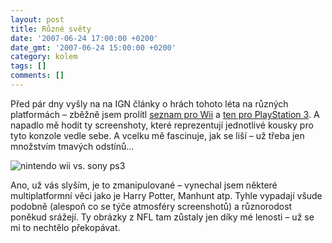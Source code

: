 ```yaml
---
layout: post
title: Různé světy
date: '2007-06-24 17:00:00 +0200'
date_gmt: '2007-06-24 15:00:00 +0200'
category: kolem
tags: []
comments: []
---
```

<p>Před pár dny vyšly na na IGN články o hrách tohoto léta na různých platformách &ndash; zběžně jsem prolítl <a href="http://wii.ign.com/articles/798/798532p1.html">seznam pro Wii<a/> a <a href="http://ps3.ign.com/articles/798/798417p1.html">ten pro PlayStation 3</a>. A napadlo mě hodit ty screenshoty, které reprezentují jednotlivé kousky pro tyto konzole vedle sebe. A vcelku mě fascinuje, jak se liší &ndash; už třeba jen množstvím tmavých odstínů...</p>
<div >
<img src="%base_url%/assets/old-images/ruzne_svety.jpg" alt="nintendo wii vs. sony ps3">
</div>
<p>Ano, už vás slyším, je to zmanipulované &ndash; vynechal jsem některé multiplatformní věci jako je Harry Potter, Manhunt atp. Tyhle vypadají všude podobně (alespoň co se týče atmosféry screenshotů) a různorodost poněkud srážejí. Ty obrázky z NFL tam zůstaly jen díky mé lenosti &ndash; už se mi to nechtělo překopávat.</p>

